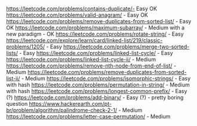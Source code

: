 https://leetcode.com/problems/contains-duplicate/- Easy OK
https://leetcode.com/problems/valid-anagram/ - Easy OK
https://leetcode.com/problems/remove-duplicates-from-sorted-list/  - Easy OK
https://leetcode.com/problems/maximum-subarray/ - Medium with a new paradigm - OK
https://leetcode.com/problems/rotate-string/ - Easy
https://leetcode.com/explore/learn/card/linked-list/219/classic-problems/1205/ - Easy
https://leetcode.com/problems/merge-two-sorted-lists/  - Easy
https://leetcode.com/problems/linked-list-cycle/ - Easy
https://leetcode.com/problems/linked-list-cycle-ii/ - Medium
https://leetcode.com/problems/remove-nth-node-from-end-of-list/ - Medium
https://leetcode.com/problems/remove-duplicates-from-sorted-list-ii/ - Medium
https://leetcode.com/problems/isomorphic-strings/ - Easy with hash
https://leetcode.com/problems/permutation-in-string/ - Medium with hash
https://leetcode.com/problems/longest-common-prefix/ - Easy (?)
https://leetcode.com/problems/add-binary/ - Easy (?) - pretty boring question
https://www.hackerearth.com/pt-br/problem/algorithm/palindrome-check-2-1/  - Medium
https://leetcode.com/problems/letter-case-permutation/ - Medium

